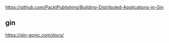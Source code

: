https://github.com/PacktPublishing/Building-Distributed-Applications-in-Gin
## gin
https://gin-gonic.com/docs/
